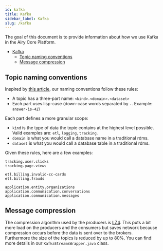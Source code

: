```yaml
---
id: kafka
title: Kafka
sidebar_label: Kafka
slug: /kafka
---
```


The goal of this document is to provide information about how we use Kafka in
the Airy Core Platform.

- [Kafka](#kafka)
  - [Topic naming conventions](#topic-naming-conventions)
  - [Message compression](#message-compression)


## Topic naming conventions

Inspired by [this
article](https://medium.com/@criccomini/how-to-paint-a-bike-shed-kafka-topic-naming-conventions-1b7259790073),
our naming conventions follow these rules:

- A topic has a three-part name: `<kind>.<domain>.<dataset>`
- Each part uses lisp-case (down-case words separated by `-`. Example:
  `answer-is-42`)

Each part defines a more granular scope:

- `kind` is the type of data the topic contains at the highest level possible.
  Valid examples are: `etl`, `logging`, `tracking`.
- `domain` is what you would call a database name in a traditional
  rdms.
- `dataset` is what you would call a database table in a traditional rdms.

Given these rules, here are a few examples:

```
tracking.user.clicks
tracking.page.views

etl.billing.invalid-cc-cards
etl.billing.frauds

application.entity.organizations
application.communication.conversations
application.communication.messages
```

## Message compression

The compression algorithm used by the producers is
[LZ4](https://lz4.github.io/lz4/). This puts a bit more load on the producers
and the consumers but saves network because compression occurs before the data
is sent over to the brokers. Furthermore the size of the topics is reduced by up
to 80%. You can find more details in our `KafkaStreamsWrapper.java` class.
